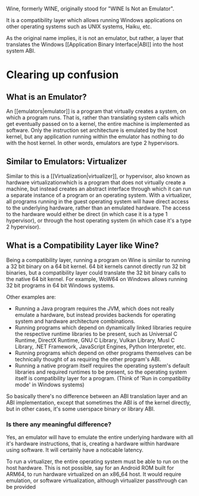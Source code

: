Wine, formerly WINE, originally stood for "WINE Is Not an Emulator".

It is a compatibility layer which allows running Windows applications on other operating systems such as UNIX systems, Haiku, etc.

As the original name implies, it is not an emulator, but rather, a layer that translates the Windows [[Application Binary Interface|ABI]] into the host system ABI.
# Clearing up confusion
## What is an Emulator?
An [[emulators|emulator]] is a program that virtually creates a system, on which a program runs. That is, rather than translating system calls which get eventually passed on to a kernel, the entire machine is implemented as software. Only the instruction set architecture is emulated by the host kernel, but any application running within the emulator has nothing to do with the host kernel. In other words, emulators are type 2 hypervisors.
## Similar to Emulators: Virtualizer
Similar to this is a [[Virtualization|virtualizer]], or hypervisor, also known as hardware virtualizationwhich is a program that does not virtually create a machine, but instead creates an abstract interface through which it can run a separate instance of a program or an operating system. With a virtualizer, all programs running in the guest operating system will have direct access to the underlying hardware, rather than an emulated hardware. The access to the hardware would either be direct (in which case it is a type 1 hypervisor), or through the host operating system (in which case it's a type 2 hypervisor).
## What is a Compatibility Layer like Wine?
Being a compatibility layer, running a program on Wine is similar to running a 32 bit binary on a 64 bit kernel. 64 bit kernels cannot directly run 32 bit binaries, but a compatibility layer could translate the 32 bit binary calls to the native 64 bit kernel. For example, WoW64 on Windows allows running 32 bit programs in 64 bit Windows systems.

Other examples are:
- Running a Java program requires the JVM, which does not really emulate a hardware, but instead provides backends for operating system and hardware architecture combinations.
- Running programs which depend on dynamically linked libraries require the respective runtime libraries to be present, such as Universal C Runtime, DirectX Runtime, GNU C Library, Vulkan Library, Musl C Library, .NET Framework, JavaScript Engines, Python Interpreter, etc.
- Running programs which depend on other programs themselves can be technically thought of as requiring the other program's ABI.
- Running a native program itself requires the operating system's default libraries and required runtimes to be present, so the operating system itself is compatibility layer for a program. (Think of 'Run in compatibility mode' in Windows systems)

So basically there's no difference between an ABI translation layer and an ABI implementation, except that sometimes the ABI is of the kernel directly, but in other cases, it's some userspace binary or library ABI.

### Is there any meaningful difference?
Yes, an emulator will have to emulate the entire underlying hardware with all it's hardware instructions, that is, creating a hardware within hardware using software. It will certainly have a noticable latency.

To run a virtualizer, the entire operating system must be able to run on the host hardware. This is not possible, say for an Android ROM built for ARM64, to run hardware virtualized on an x86_64 host. It would require emulation, or software virtualization, although virtualizer passthrough can be provided